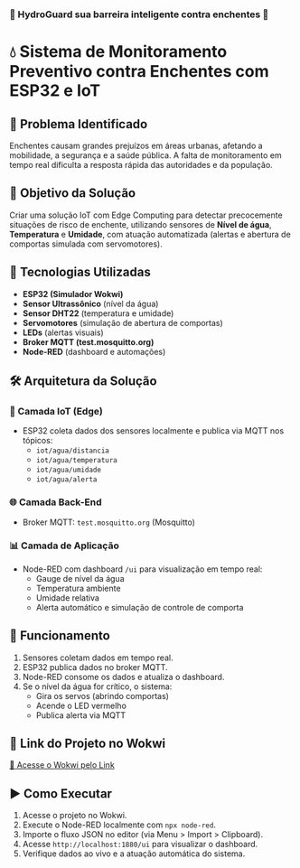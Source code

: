 ### 🌊 HydroGuard sua barreira inteligente contra enchentes 🌊

# 💧 Sistema de Monitoramento Preventivo contra Enchentes com ESP32 e IoT

## 📌 Problema Identificado

Enchentes causam grandes prejuízos em áreas urbanas, afetando a mobilidade, a segurança e a saúde pública. A falta de monitoramento em tempo real dificulta a resposta rápida das autoridades e da população.

## 🎯 Objetivo da Solução

Criar uma solução IoT com Edge Computing para detectar precocemente situações de risco de enchente, utilizando sensores de **Nível de água**, **Temperatura** e **Umidade**, com atuação automatizada (alertas e abertura de comportas simulada com servomotores).

## 🧠 Tecnologias Utilizadas

- **ESP32 (Simulador Wokwi)**
- **Sensor Ultrassônico** (nível da água)
- **Sensor DHT22** (temperatura e umidade)
- **Servomotores** (simulação de abertura de comportas)
- **LEDs** (alertas visuais)
- **Broker MQTT (test.mosquitto.org)**
- **Node-RED** (dashboard e automações)

## 🛠 Arquitetura da Solução

### 🔌 Camada IoT (Edge)
- ESP32 coleta dados dos sensores localmente e publica via MQTT nos tópicos:
  - `iot/agua/distancia`
  - `iot/agua/temperatura`
  - `iot/agua/umidade`
  - `iot/agua/alerta`

### 🌐 Camada Back-End
- Broker MQTT: `test.mosquitto.org` (Mosquitto)

### 📊 Camada de Aplicação
- Node-RED com dashboard `/ui` para visualização em tempo real:
  - Gauge de nível da água
  - Temperatura ambiente
  - Umidade relativa
  - Alerta automático e simulação de controle de comporta

## 🚀 Funcionamento

1. Sensores coletam dados em tempo real.
2. ESP32 publica dados no broker MQTT.
3. Node-RED consome os dados e atualiza o dashboard.
4. Se o nível da água for crítico, o sistema:
   - Gira os servos (abrindo comportas)
   - Acende o LED vermelho
   - Publica alerta via MQTT

## 🔗 Link do Projeto no Wokwi

[🔗 Acesse o Wokwi pelo Link](https://wokwi.com/projects/432161784302052353)

## ▶️ Como Executar

1. Acesse o projeto no Wokwi.
2. Execute o Node-RED localmente com `npx node-red`.
3. Importe o fluxo JSON no editor (via Menu > Import > Clipboard).
4. Acesse `http://localhost:1880/ui` para visualizar o dashboard.
5. Verifique dados ao vivo e a atuação automática do sistema.
